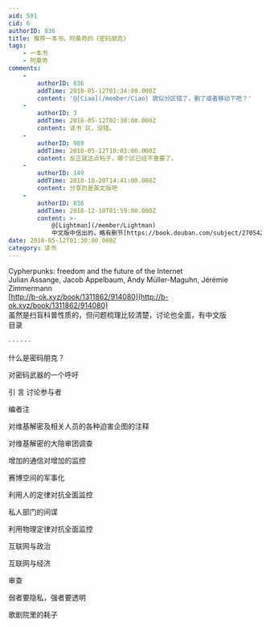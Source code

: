 ```yaml
---
aid: 501
cid: 6
authorID: 836
title: 推荐一本书，阿桑奇的《密码朋克》
tags:
    - 一本书
    - 阿桑奇
comments:
    -
        authorID: 836
        addTime: 2018-05-12T01:34:00.000Z
        content: '@[Ciao](/member/Ciao) 貌似分区错了，删了或者移动下吧？'
    -
        authorID: 3
        addTime: 2018-05-12T02:38:00.000Z
        content: 读书 区，没错。
    -
        authorID: 989
        addTime: 2018-05-12T10:03:00.000Z
        content: 反正就这点帖子，哪个区已经不重要了。
    -
        authorID: 149
        addTime: 2018-10-20T14:41:00.000Z
        content: 分享的是英文版吧
    -
        authorID: 836
        addTime: 2018-12-10T01:59:00.000Z
        content: >-
            @[Lightman](/member/Lightman)
            中文版中信出的，略有删节[https://book.douban.com/subject/27054249/](https://book.douban.com/subject/27054249/)
date: 2018-05-12T01:30:00.000Z
category: 读书
---
```


Cypherpunks: freedom and the future of the Internet  
Julian Assange, Jacob Appelbaum, Andy Müller-Maguhn, Jérémie Zimmermann  
[http://b-ok.xyz/book/1311862/914080](http://b-ok.xyz/book/1311862/914080)  
虽然是扫盲科普性质的，但问题梳理比较清楚，讨论也全面，有中文版  
目录

· · · · · ·

什么是密码朋克？

对密码武器的一个呼吁

引 言 讨论参与者

编者注

对维基解密及相关人员的各种迫害企图的注释

对维基解密的大陪审团调查

增加的通信对增加的监控

赛博空间的军事化

利用人的定律对抗全面监控

私人部门的间谍

利用物理定律对抗全面监控

互联网与政治

互联网与经济

审查

弱者要隐私，强者要透明

歌剧院里的耗子
